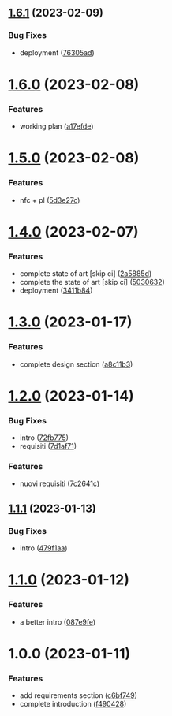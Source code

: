 ## [1.6.1](https://github.com/eco-trip/SC-report/compare/v1.6.0...v1.6.1) (2023-02-09)


### Bug Fixes

* deployment ([76305ad](https://github.com/eco-trip/SC-report/commit/76305ad8aebe15e88a90d13157da0a0b003e484f))

# [1.6.0](https://github.com/eco-trip/SC-report/compare/v1.5.0...v1.6.0) (2023-02-08)


### Features

* working plan ([a17efde](https://github.com/eco-trip/SC-report/commit/a17efdec78adde54c44e04638092af6981254aee))

# [1.5.0](https://github.com/eco-trip/SC-report/compare/v1.4.0...v1.5.0) (2023-02-08)


### Features

* nfc + pl ([5d3e27c](https://github.com/eco-trip/SC-report/commit/5d3e27c1f205d2e4989454caa1cfc01d54e8c7ce))

# [1.4.0](https://github.com/eco-trip/SC-report/compare/v1.3.0...v1.4.0) (2023-02-07)


### Features

* complete state of art [skip ci] ([2a5885d](https://github.com/eco-trip/SC-report/commit/2a5885d71e7a4b21a119d1ac74d7b5c5a45e7e85))
* complete the state of art [skip ci] ([5030632](https://github.com/eco-trip/SC-report/commit/50306322ca118ee81e24d9be8f0141e1851929f3))
* deployment ([3411b84](https://github.com/eco-trip/SC-report/commit/3411b84712db368a1c379cd2b1a273ebe119f820))

# [1.3.0](https://github.com/eco-trip/SC-report/compare/v1.2.0...v1.3.0) (2023-01-17)


### Features

* complete design section ([a8c11b3](https://github.com/eco-trip/SC-report/commit/a8c11b3607f043e6421b246f42aec6bee1646fce))

# [1.2.0](https://github.com/eco-trip/SC-report/compare/v1.1.1...v1.2.0) (2023-01-14)


### Bug Fixes

* intro ([72fb775](https://github.com/eco-trip/SC-report/commit/72fb7757bd722a7f4c226352bae832a8ace61214))
* requisiti ([7d1af71](https://github.com/eco-trip/SC-report/commit/7d1af716ec5bdeb78ebd73426b1581f14853573e))


### Features

* nuovi requisiti ([7c2641c](https://github.com/eco-trip/SC-report/commit/7c2641c4e7c01f5bae447b17c98eaec9399b545a))

## [1.1.1](https://github.com/eco-trip/SC-report/compare/v1.1.0...v1.1.1) (2023-01-13)


### Bug Fixes

* intro ([479f1aa](https://github.com/eco-trip/SC-report/commit/479f1aa30ccdc3d9b1fc4cd69bdcd4c042d72475))

# [1.1.0](https://github.com/eco-trip/SC-report/compare/v1.0.0...v1.1.0) (2023-01-12)


### Features

* a better intro ([087e9fe](https://github.com/eco-trip/SC-report/commit/087e9fecf792274f80bee2f232827492038606e0))

# 1.0.0 (2023-01-11)


### Features

* add requirements section ([c6bf749](https://github.com/eco-trip/SC-report/commit/c6bf749d28658cc9fa6296f49db5eba22d923f07))
* complete introduction ([f490428](https://github.com/eco-trip/SC-report/commit/f490428d26174fd369931396727b2135887af8b1))
